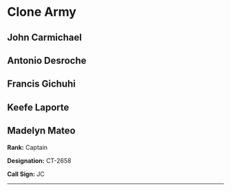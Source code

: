 # Clone Army

## John Carmichael
## Antonio Desroche

## Francis Gichuhi
## Keefe Laporte
## Madelyn Mateo

**Rank:** Captain

**Designation:** CT-2658

**Call Sign:** JC

----
